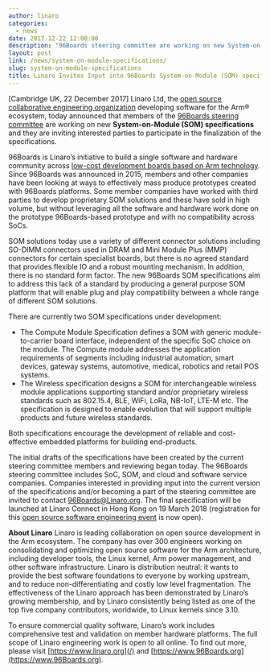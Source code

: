 ```yaml
---
author: linaro
categories:
  - news
date: 2017-12-22 12:00:00
description: "96Boards steering committee are working on new System-on-Module (SOM) specifications and they are inviting interested parties to participate in the finalization of the specifications."
layout: post
link: /news/system-on-module-specifications/
slug: system-on-module-specifications
title: Linaro Invites Input into 96Boards System-on-Module (SOM) specifications
---
```


[Cambridge UK, 22 December 2017] Linaro Ltd, the [open source collaborative engineering organization](/) developing software for the Arm® ecosystem, today announced that members of the [96Boards steering committee](https://www.96boards.org/about/) are working on new **System-on-Module (SOM) specifications** and they are inviting interested parties to participate in the finalization of the specifications.

96Boards is Linaro’s initiative to build a single software and hardware community across [low-cost development boards based on Arm technology](https://www.96boards.org/). Since 96Boards was announced in 2015, members and other companies have been looking at ways to effectively mass produce prototypes created with 96Boards platforms. Some member companies have worked with third parties to develop proprietary SOM solutions and these have sold in high volume, but without leveraging all the software and hardware work done on the prototype 96Boards-based prototype and with no compatibility across SoCs.

SOM solutions today use a variety of different connector solutions including SO-DIMM connectors used in DRAM and Mini Module Plus (MMP) connectors for certain specialist boards, but there is no agreed standard that provides flexible IO and a robust mounting mechanism. In addition, there is no standard form factor. The new 96Boards SOM specifications aim to address this lack of a standard by producing a general purpose SOM platform that will enable plug and play compatibility between a whole range of different SOM solutions.

There are currently two SOM specifications under development:

- The Compute Module Specification defines a SOM with generic module-to-carrier board interface, independent of the specific SoC choice on the module. The Compute module addresses the application requirements of segments including industrial automation, smart devices, gateway systems, automotive, medical, robotics and retail POS systems.
- The Wireless specification designs a SOM for interchangeable wireless module applications supporting standard and/or proprietary wireless standards such as 802.15.4, BLE, WiFi, LoRa, NB-IoT, LTE-M etc. The specification is designed to enable evolution that will support multiple products and future wireless standards.

Both specifications encourage the development of reliable and cost-effective embedded platforms for building end-products.

The initial drafts of the specifications have been created by the current steering committee members and reviewing began today. The 96Boards steering committee includes SoC, SOM, and cloud and software service companies. Companies interested in providing input into the current version of the specifications and/or becoming a part of the steering committee are invited to contact [96Boards@Linaro.org](mailto:96Boards@Linaro.org). The final specification will be launched at Linaro Connect in Hong Kong on 19 March 2018 (registration for this [open source software engineering event](https://connect.linaro.org/) is now open).

**About Linaro**
Linaro is leading collaboration on open source development in the Arm ecosystem. The company has over 300 engineers working on consolidating and optimizing open source software for the Arm architecture, including developer tools, the Linux kernel, Arm power management, and other software infrastructure. Linaro is distribution neutral: it wants to provide the best software foundations to everyone by working upstream, and to reduce non-differentiating and costly low level fragmentation. The effectiveness of the Linaro approach has been demonstrated by Linaro’s growing membership, and by Linaro consistently being listed as one of the top five company contributors, worldwide, to Linux kernels since 3.10.

To ensure commercial quality software, Linaro’s work includes comprehensive test and validation on member hardware platforms. The full scope of Linaro engineering work is open to all online. To find out more, please visit [https://www.linaro.org](/) and [https://www.96Boards.org](https://www.96Boards.org).
